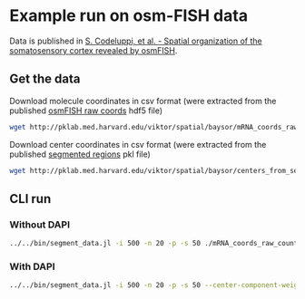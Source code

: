 # Example run on osm-FISH data

Data is published in [S. Codeluppi, et al. - Spatial organization of the somatosensory cortex revealed by osmFISH](https://doi.org/10.1038/s41592-018-0175-z).

## Get the data

Download molecule coordinates in csv format (were extracted from the published [osmFISH raw coords](https://storage.googleapis.com/linnarsson-lab-www-blobs/blobs/osmFISH/data/mRNA_coords_raw_counting.hdf5) hdf5 file)

```bash
wget http://pklab.med.harvard.edu/viktor/spatial/baysor/mRNA_coords_raw_counting.csv
```

Download center coordinates in csv format (were extracted from the published [segmented regions](https://storage.googleapis.com/linnarsson-lab-www-blobs/blobs/osmFISH/data/polyT_seg.pkl) pkl file)

```bash
wget http://pklab.med.harvard.edu/viktor/spatial/baysor/centers_from_segmentation.csv
```

## CLI run

### Without DAPI

```bash
../../bin/segment_data.jl -i 500 -n 20 -p -s 50 ./mRNA_coords_raw_counting.csv
```

### With DAPI

```bash
../../bin/segment_data.jl -i 500 -n 20 -p -s 50 --center-component-weight 3.0 ./mRNA_coords_raw_counting.csv ./centers_from_segmentation.csv
```